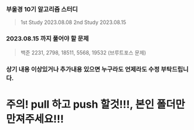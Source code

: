 ### 부울경 10기 알고리즘 스터디

> 1st Study 2023.08.08 
> 2nd Study 2023.08.15 

### 2023.08.15 까지 풀어야 할 문제

>  백준 2231, 2798, 18511, 5568, 19532 (브루트포스 문제)

### 상기 내용 이상있거나 추가내용 있으면 누구라도 언제라도 수정 부탁드립니다.

# 주의! pull 하고 push 할것!!!, 본인 폴더만 만져주세요!!!